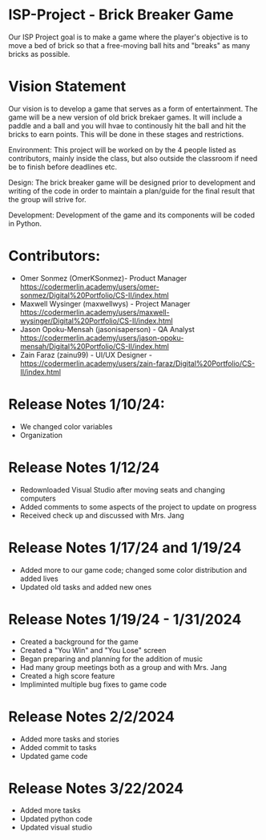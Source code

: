 # ISP-Project - Brick Breaker Game
Our ISP Project goal is to make a game where the player's objective is to move a bed of brick so that a free-moving ball hits and "breaks" as many bricks as possible.
# Vision Statement
Our vision is to develop a game that serves as a form of entertainment. The game will be a new version of old brick brekaer games. It will include a paddle and a ball and you will hvae to continously hit the ball and hit the bricks to earn points. This will be done in these stages and restrictions.

Environment:
This project will be worked on by the 4 people listed as contributors, mainly inside the class, but also outside the classroom if need be to finish before deadlines etc.

Design:
The brick breaker game will be designed prior to development and writing of the code in order to maintain a plan/guide for the final result that the group will strive for.

Development:
Development of the game and its components will be coded in Python.
# Contributors:
- Omer Sonmez (OmerKSonmez)- Product Manager https://codermerlin.academy/users/omer-sonmez/Digital%20Portfolio/CS-II/index.html 
- Maxwell Wysinger (maxwellwys) - Project Manager https://codermerlin.academy/users/maxwell-wysinger/Digital%20Portfolio/CS-II/index.html
- Jason Opoku-Mensah (jasonisaperson) - QA Analyst https://codermerlin.academy/users/jason-opoku-mensah/Digital%20Portfolio/CS-II/index.html
- Zain Faraz (zainu99) - UI/UX Designer - https://codermerlin.academy/users/zain-faraz/Digital%20Portfolio/CS-II/index.html

# Release Notes 1/10/24:  
- We changed color variables
- Organization
# Release Notes 1/12/24
- Redownloaded Visual Studio after moving seats and changing computers
- Added comments to some aspects of the project to update on progress
- Received check up and discussed with Mrs. Jang
# Release Notes 1/17/24 and 1/19/24
- Added more to our game code; changed some color distribution and added lives 
- Updated old tasks and added new ones
# Release Notes 1/19/24 - 1/31/2024
- Created a background for the game
- Created a "You Win" and "You Lose" screen
- Began preparing and planning for the addition of music
- Had many group meetings both as a group and with Mrs. Jang
- Created a high score feature
- Impliminted multiple bug fixes to game code
# Release Notes 2/2/2024
- Added more tasks and stories
- Added commit to tasks
- Updated game code

# Release Notes 3/22/2024
- Added more tasks
- Updated python code
- Updated visual studio 


